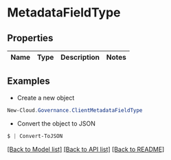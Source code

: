 # MetadataFieldType
## Properties

Name | Type | Description | Notes
------------ | ------------- | ------------- | -------------

## Examples

- Create a new object
```powershell
New-Cloud.Governance.ClientMetadataFieldType 
```

- Convert the object to JSON
```powershell
$ | Convert-ToJSON
```


[[Back to Model list]](../README.md#documentation-for-models) [[Back to API list]](../README.md#documentation-for-api-endpoints) [[Back to README]](../README.md)

